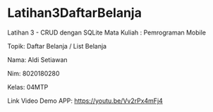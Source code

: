 # Latihan3DaftarBelanja

Latihan 3 - CRUD dengan SQLite 
Mata Kuliah : Pemrograman Mobile

Topik: Daftar Belanja / List Belanja

Nama: Aldi Setiawan

Nim: 8020180280

Kelas: 04MTP

Link Video Demo APP: https://youtu.be/Vv2rPx4mFj4 
